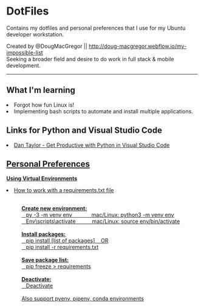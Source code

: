 # DotFiles
Contains my dotfiles and personal preferences that I use for my Ubuntu developer workstation.

Created by @DougMacGregor || http://doug-macgregor.webflow.io/my-impossible-list <br>
Seeking a broader field and desire to do work in full stack & mobile development.
<hr>

## What I'm learning
<li>Forgot how fun Linux is!</li>
<li>Implementing bash scripts to automate and install multiple applications.</li>

## Links for Python and Visual Studio Code
<li><a href="https://youtu.be/6YLMWU-5H9o"</a>Dan Taylor - Get Productive with Python in Visual Studio Code</li>

## Personal Preferences
<strong>Using Virtual Environments</strong></br>
<li>How to work with a requirements.txt file</li></br>
<p style="padding-left: 40px;"><strong>Create new environment:</strong><br />&nbsp; &nbsp;py -3 -m venv env&nbsp; &nbsp; &nbsp; &nbsp; &nbsp; &nbsp; &nbsp;mac/Linux: python3 -m venv env<br />&nbsp; &nbsp;Env\scripts\activate&nbsp; &nbsp; &nbsp; &nbsp; &nbsp; &nbsp;mac/Linux: source env/bin/activate<br /><br /><strong>Install packages:</strong><br />&nbsp; &nbsp;pip install [list of packages]&nbsp; &nbsp; OR<br />&nbsp; &nbsp;pip install -r requirements.txt<br /><br /><strong>Save package list:</strong><br />&nbsp; &nbsp;pip freeze &gt; requirements<br /><br /><strong>Deactivate:</strong><br />&nbsp; &nbsp;Deactivate<br /><br />Also support pyenv, pipenv, conda environments</p>
